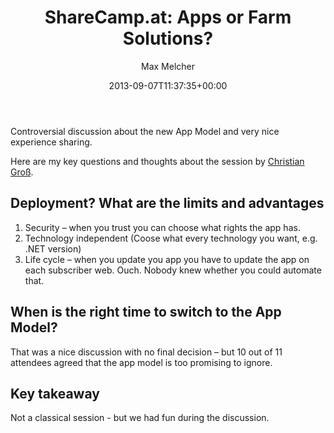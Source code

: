 ﻿---
title: 'ShareCamp.at: Apps or Farm Solutions?'
author: Max Melcher
aliases:
   - "/post/2013-09-07-sharecamp-apps-farm-solutions/"
2013: "09"
type: post
date: 2013-09-07T11:37:35+00:00
url: /2013/09/sharecamp-apps-farm-solutions/
yourls_shorturl:
  - http://melcher.it/s/1h
categories:
  - Apps
  - SharePoint 2013

---
Controversial discussion about the new App Model and very nice experience sharing.

Here are my key questions and thoughts about the session by [Christian Groß][1].

## Deployment? What are the limits and advantages

  1. Security – when you trust you can choose what rights the app has.
  2. Technology independent (Coose what every technology you want, e.g. .NET version)
  3. Life cycle – when you update you app you have to update the app on each subscriber web. Ouch. Nobody knew whether you could automate that.

## When is the right time to switch to the App Model?

That was a nice discussion with no final decision – but 10 out of 11 attendees agreed that the app model is too promising to ignore.

## Key takeaway

Not a classical session - but we had fun during the discussion.

 [1]: http://sharepointchristian.blogspot.de/
